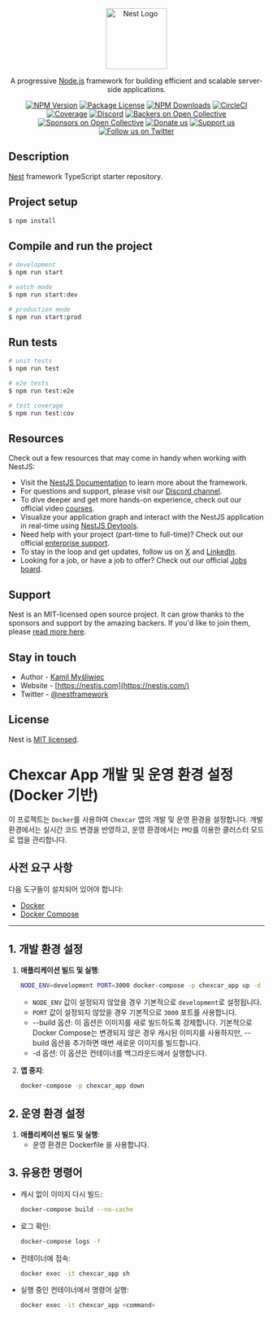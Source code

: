 <p align="center">
  <a href="http://nestjs.com/" target="blank"><img src="https://nestjs.com/img/logo-small.svg" width="120" alt="Nest Logo" /></a>
</p>

[circleci-image]: https://img.shields.io/circleci/build/github/nestjs/nest/master?token=abc123def456
[circleci-url]: https://circleci.com/gh/nestjs/nest

  <p align="center">A progressive <a href="http://nodejs.org" target="_blank">Node.js</a> framework for building efficient and scalable server-side applications.</p>
    <p align="center">
<a href="https://www.npmjs.com/~nestjscore" target="_blank"><img src="https://img.shields.io/npm/v/@nestjs/core.svg" alt="NPM Version" /></a>
<a href="https://www.npmjs.com/~nestjscore" target="_blank"><img src="https://img.shields.io/npm/l/@nestjs/core.svg" alt="Package License" /></a>
<a href="https://www.npmjs.com/~nestjscore" target="_blank"><img src="https://img.shields.io/npm/dm/@nestjs/common.svg" alt="NPM Downloads" /></a>
<a href="https://circleci.com/gh/nestjs/nest" target="_blank"><img src="https://img.shields.io/circleci/build/github/nestjs/nest/master" alt="CircleCI" /></a>
<a href="https://coveralls.io/github/nestjs/nest?branch=master" target="_blank"><img src="https://coveralls.io/repos/github/nestjs/nest/badge.svg?branch=master#9" alt="Coverage" /></a>
<a href="https://discord.gg/G7Qnnhy" target="_blank"><img src="https://img.shields.io/badge/discord-online-brightgreen.svg" alt="Discord"/></a>
<a href="https://opencollective.com/nest#backer" target="_blank"><img src="https://opencollective.com/nest/backers/badge.svg" alt="Backers on Open Collective" /></a>
<a href="https://opencollective.com/nest#sponsor" target="_blank"><img src="https://opencollective.com/nest/sponsors/badge.svg" alt="Sponsors on Open Collective" /></a>
  <a href="https://paypal.me/kamilmysliwiec" target="_blank"><img src="https://img.shields.io/badge/Donate-PayPal-ff3f59.svg" alt="Donate us"/></a>
    <a href="https://opencollective.com/nest#sponsor"  target="_blank"><img src="https://img.shields.io/badge/Support%20us-Open%20Collective-41B883.svg" alt="Support us"></a>
  <a href="https://twitter.com/nestframework" target="_blank"><img src="https://img.shields.io/twitter/follow/nestframework.svg?style=social&label=Follow" alt="Follow us on Twitter"></a>
</p>
  <!--[![Backers on Open Collective](https://opencollective.com/nest/backers/badge.svg)](https://opencollective.com/nest#backer)
  [![Sponsors on Open Collective](https://opencollective.com/nest/sponsors/badge.svg)](https://opencollective.com/nest#sponsor)-->

## Description

[Nest](https://github.com/nestjs/nest) framework TypeScript starter repository.

## Project setup

```bash
$ npm install
```

## Compile and run the project

```bash
# development
$ npm run start

# watch mode
$ npm run start:dev

# production mode
$ npm run start:prod
```

## Run tests

```bash
# unit tests
$ npm run test

# e2e tests
$ npm run test:e2e

# test coverage
$ npm run test:cov
```

## Resources

Check out a few resources that may come in handy when working with NestJS:

- Visit the [NestJS Documentation](https://docs.nestjs.com) to learn more about the framework.
- For questions and support, please visit our [Discord channel](https://discord.gg/G7Qnnhy).
- To dive deeper and get more hands-on experience, check out our official video [courses](https://courses.nestjs.com/).
- Visualize your application graph and interact with the NestJS application in real-time using [NestJS Devtools](https://devtools.nestjs.com).
- Need help with your project (part-time to full-time)? Check out our official [enterprise support](https://enterprise.nestjs.com).
- To stay in the loop and get updates, follow us on [X](https://x.com/nestframework) and [LinkedIn](https://linkedin.com/company/nestjs).
- Looking for a job, or have a job to offer? Check out our official [Jobs board](https://jobs.nestjs.com).

## Support

Nest is an MIT-licensed open source project. It can grow thanks to the sponsors and support by the amazing backers. If you'd like to join them, please [read more here](https://docs.nestjs.com/support).

## Stay in touch

- Author - [Kamil Myśliwiec](https://twitter.com/kammysliwiec)
- Website - [https://nestjs.com](https://nestjs.com/)
- Twitter - [@nestframework](https://twitter.com/nestframework)

## License

Nest is [MIT licensed](https://github.com/nestjs/nest/blob/master/LICENSE).


# **Chexcar App 개발 및 운영 환경 설정 (Docker 기반)**

이 프로젝트는 `Docker`를 사용하여 `Chexcar` 앱의 개발 및 운영 환경을 설정합니다. 개발 환경에서는 실시간 코드 변경을 반영하고, 운영 환경에서는 `PM2`를 이용한 클러스터 모드로 앱을 관리합니다.

## **사전 요구 사항**

다음 도구들이 설치되어 있어야 합니다:

- [Docker](https://docs.docker.com/get-docker/)
- [Docker Compose](https://docs.docker.com/compose/install/)

---

## **1. 개발 환경 설정**

1. **애플리케이션 빌드 및 실행**:
   ```bash
   NODE_ENV=development PORT=3000 docker-compose -p chexcar_app up -d --build
   ```
    - `NODE_ENV` 값이 설정되지 않았을 경우 기본적으로 `development`로 설정됩니다.
    - `PORT` 값이 설정되지 않았을 경우 기본적으로 `3000` 포트를 사용합니다.
    - --build 옵션: 이 옵션은 이미지를 새로 빌드하도록 강제합니다. 기본적으로 Docker Compose는 변경되지 않은 경우 캐시된 이미지를 사용하지만, --build 옵션을 추가하면 매번 새로운 이미지를 빌드합니다.
    - -d 옵션: 이 옵션은 컨테이너를 백그라운드에서 실행합니다.


2. **앱 중지**:
    ```bash
    docker-compose -p chexcar_app down
    ```

## **2. 운영 환경 설정**
1. **애플리케이션 빌드 및 실행**:
    - 운영 환경은 Dockerfile 을 사용합니다.

## **3. 유용한 명령어**

- 캐시 없이 이미지 다시 빌드:
    ```bash
    docker-compose build --no-cache
    ```

- 로그 확인:
    ```bash
    docker-compose logs -f
    ```

- 컨테이너에 접속:
    ```bash
    docker exec -it chexcar_app sh 
    ```

- 실행 중인 컨테이너에서 명령어 실행:
    ```bash
    docker exec -it chexcar_app <command>
    ```

